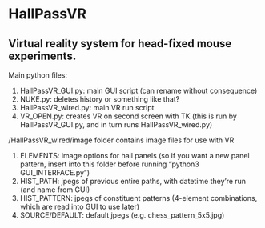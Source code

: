 # HallPassVR
## Virtual reality system for head-fixed mouse experiments. 

Main python files:
1. HallPassVR_GUI.py: main GUI script (can rename without consequence)
2. NUKE.py: deletes history or something like that?
3. HallPassVR_wired.py: main VR run script
4. VR_OPEN.py: creates VR on second screen with TK (this is run by HallPassVR_GUI.py, and in turn runs HallPassVR_wired.py)

/HallPassVR_wired/image folder contains image files for use with VR
1. ELEMENTS: image options for hall panels (so if you want a new panel pattern, insert into this folder before running “python3 GUI_INTERFACE.py”)
2. HIST_PATH: jpegs of previous entire paths, with datetime they’re run (and name from GUI)
3. HIST_PATTERN: jpegs of constituent patterns (4-element combinations, which are read into GUI to use later)
4. SOURCE/DEFAULT: default jpegs (e.g. chess_pattern_5x5.jpg)

